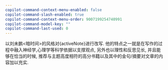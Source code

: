 ```yaml
---
copilot-command-context-menu-enabled: false
copilot-command-slash-enabled: true
copilot-command-context-menu-order: 9007199254740991
copilot-command-model-key: ""
copilot-command-last-used: 0
---
```

以刘未鹏<暗时间>的风格对{activeNote}进行改写. 他的特点之一就是在写作的过程中融入神经学,心理学等科学依据以支撑观点, 另外也以理性和反思见长, 并且能够在恰当的时候, 推荐与主题高度相符的高分书籍以及其中的金句/摘要对文章的内容加以充实.